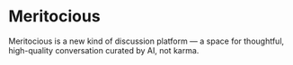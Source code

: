 # Meritocious
Meritocious is a new kind of discussion platform — a space for thoughtful, high-quality conversation curated by AI, not karma.  

